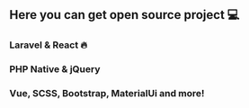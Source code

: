 ## Here you can get open source project 💻


### Laravel & React 🔥
### PHP Native & jQuery 
### Vue, SCSS, Bootstrap, MaterialUi and more!
